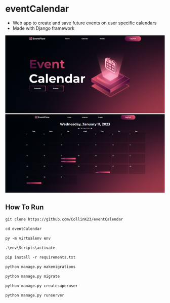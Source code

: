 # eventCalendar
- Web app to create and save future events on user specific calendars
- Made with Django framework

![Screenshot](static/images/Capture1.PNG)
![Screenshot](static/images/Capture5.PNG)

## How To Run
~~~
git clone https://github.com/CollinK23/eventCalendar
~~~
~~~
cd eventCalendar
~~~
~~~
py -m virtualenv env
~~~
~~~
.\env\Scripts\activate
~~~
~~~
pip install -r requirements.txt
~~~
~~~
python manage.py makemigrations
~~~
~~~
python manage.py migrate
~~~
~~~
python manage.py createsuperuser
~~~
~~~
python manage.py runserver
~~~
